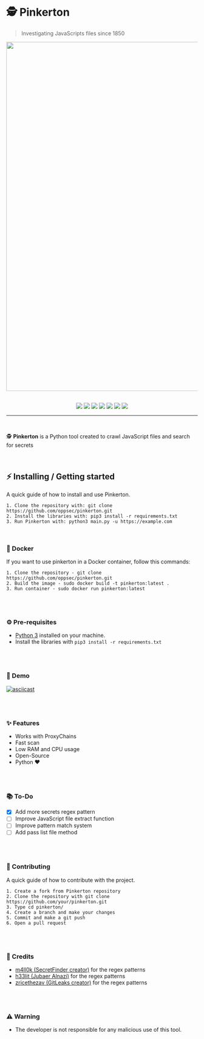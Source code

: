 # 🕵️ Pinkerton
> Investigating JavaScripts files since 1850

<div align="center">
    <img src="https://i.imgur.com/GvPspEa.png" width=920>
</div>

<br>

<p align="center">
    <img src="https://img.shields.io/github/license/oppsec/Pinkerton?color=yellow&logo=github&style=for-the-badge">
    <img src="https://img.shields.io/github/issues/oppsec/Pinkerton?color=yellow&logo=github&style=for-the-badge">
    <img src="https://img.shields.io/github/stars/oppsec/pinkerton?color=yellow&logo=github&style=for-the-badge">
    <img src="https://img.shields.io/github/forks/oppsec/Pinkerton?color=yellow&logo=github&style=for-the-badge">
    <img src="https://img.shields.io/github/v/release/oppsec/pinkerton?color=yellow&logo=github&style=for-the-badge">
    <img src="https://img.shields.io/github/languages/code-size/oppsec/Pinkerton?color=yellow&logo=github&style=for-the-badge">
    <img src="https://img.shields.io/librariesio/github/oppsec/pinkerton?color=yellow&logo=github&style=for-the-badge">
</p>

___

<br>

<p> ️🕵️ <b>Pinkerton</b> is a Python tool created to crawl JavaScript files and search for secrets </p>

<br>

## ⚡ Installing / Getting started

<p> A quick guide of how to install and use Pinkerton. </p>

```
1. Clone the repository with: git clone https://github.com/oppsec/pinkerton.git
2. Install the libraries with: pip3 install -r requirements.txt
3. Run Pinkerton with: python3 main.py -u https://example.com
```

<br>

### 🐳 Docker
If you want to use pinkerton in a Docker container, follow this commands:

```
1. Clone the repository - git clone https://github.com/oppsec/pinkerton.git
2. Build the image - sudo docker build -t pinkerton:latest .
3. Run container - sudo docker run pinkerton:latest
```

<br><br>

### ⚙️ Pre-requisites
- [Python 3](https://www.python.org/downloads/) installed on your machine.
- Install the libraries with `pip3 install -r requirements.txt`

<br><br>

### 🎥 Demo
[![asciicast](https://asciinema.org/a/SDDtLFRPcauGY1Z5WFLcsc0dI.svg)](https://asciinema.org/a/SDDtLFRPcauGY1Z5WFLcsc0dI)

<br><br>

### ✨ Features
- Works with ProxyChains
- Fast scan
- Low RAM and CPU usage
- Open-Source
- Python ❤️

<br><br>

### 📚 To-Do
- [x] Add more secrets regex pattern
- [ ] Improve JavaScript file extract function
- [ ] Improve pattern match system
- [ ] Add pass list file method

<br><br>

### 🔨 Contributing

A quick guide of how to contribute with the project.

```
1. Create a fork from Pinkerton repository
2. Clone the repository with git clone https://github.com/your/pinkerton.git
3. Type cd pinkerton/
4. Create a branch and make your changes
5. Commit and make a git push
6. Open a pull request
```

<br><br>

### 🙏 Credits
- [m4ll0k (SecretFinder creator)](https://github.com/m4ll0k) for the regex patterns
- [h33lit (Jubaer Alnazi)](https://github.com/h33tlit) for the regex patterns
- [zricethezav (GitLeaks creator)](https://github.com/zricethezav/gitleaks) for the regex patterns

<br><br>

### ⚠️ Warning
- The developer is not responsible for any malicious use of this tool.
